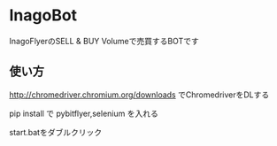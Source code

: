 # InagoBot
InagoFlyerのSELL &amp; BUY Volumeで売買するBOTです  



使い方
----------------
http://chromedriver.chromium.org/downloads
でChromedriverをDLする

pip install で pybitflyer,selenium を入れる

start.batをダブルクリック
